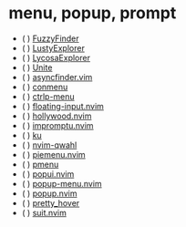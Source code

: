 # menu, popup, prompt
 
* ( ) [FuzzyFinder](http://www.vim.org/scripts/script.php?script_id=1984)
* ( ) [LustyExplorer](http://www.vim.org/scripts/script.php?script_id=1890)
* ( ) [LycosaExplorer](http://www.vim.org/scripts/script.php?script_id=3659)
* ( ) [Unite](https://github.com/Shougo/unite.vim)
* ( ) [asyncfinder.vim](https://github.com/vim-scripts/asyncfinder.vim)
* ( ) [conmenu](https://github.com/meznaric/conmenu)
* ( ) [ctrlp-menu](https://github.com/wsdjeg/ctrlp-menu)
* ( ) [floating-input.nvim](https://github.com/liangxianzhe/floating-input.nvim)
* ( ) [hollywood.nvim](https://github.com/willothy/hollywood.nvim)
* ( ) [impromptu.nvim](https://github.com/hkupty/impromptu.nvim)
* ( ) [ku](http://www.vim.org/scripts/script.php?script_id=2337)
* ( ) [nvim-qwahl](https://github.com/mfussenegger/nvim-qwahl)
* ( ) [piemenu.nvim](https://github.com/notomo/piemenu.nvim)
* ( ) [pmenu](https://github.com/sgtpep/pmenu)
* ( ) [popui.nvim](https://github.com/hood/popui.nvim)
* ( ) [popup-menu.nvim](https://github.com/kamykn/popup-menu.nvim)
* ( ) [popup.nvim](https://github.com/nvim-lua/popup.nvim)
* ( ) [pretty_hover](https://github.com/Fildo7525/pretty_hover)
* ( ) [suit.nvim](https://github.com/doums/suit.nvim)
